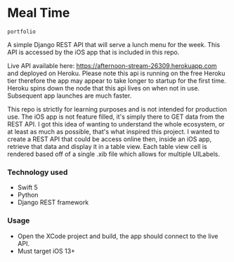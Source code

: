 # Meal Time

`portfolio`

A simple Django REST API that will serve a lunch menu for the week. This API is accessed by the iOS app that is included in this repo.

Live API available here: https://afternoon-stream-26309.herokuapp.com and deployed on Heroku. Please note this api is running on the free Heroku tier therefore the app may appear to take longer to startup for the first time. Heroku spins down the node that this api lives on when not in use. Subsequent app launches are much faster.

This repo is strictly for learning purposes and is not intended for production use. The iOS app is not feature filled, it's simply there to GET data from the REST API. I got this idea of wanting to understand the whole ecosystem, or at least as much as possible, that's what inspired this project. I wanted to create a REST API that could be access online then, inside an iOS app, retrieve that data and display it in a table view. Each table view cell is rendered based off of a single .xib file which allows for multiple UILabels.

### Technology used
* Swift 5
* Python
* Django REST framework

### Usage
* Open the XCode project and build, the app should connect to the live API.
* Must target iOS 13+
